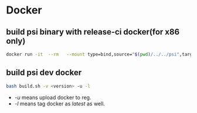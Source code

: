 # Docker

## build psi binary with release-ci docker(for x86 only)

```bash
docker run -it  --rm   --mount type=bind,source="$(pwd)/../../psi",target=/home/admin/dev/src -w /home/admin/dev  --cap-add=SYS_PTRACE --security-opt seccomp=unconfined --cap-add=NET_ADMIN --privileged=true secretflow/release-ci:1.2 /home/admin/dev/src/docker/entry.sh
```

## build psi dev docker

```bash
bash build.sh -v <version> -u -l
```

- *-u* means upload docker to reg.
- *-l* means tag docker as *latest* as well.
